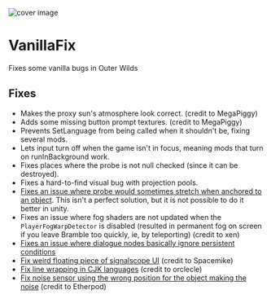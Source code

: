 ![cover image](cover.png)

# VanillaFix
Fixes some vanilla bugs in Outer Wilds

## Fixes
- Makes the proxy sun's atmosphere look correct. (credit to MegaPiggy)
- Adds some missing button prompt textures. (credit to MegaPiggy)
- Prevents SetLanguage from being called when it shouldn't be, fixing several mods.
- Lets input turn off when the game isn't in focus, meaning mods that turn on runInBackground work.
- Fixes places where the probe is not null checked (since it can be destroyed).
- Fixes a hard-to-find visual bug with projection pools.
- [Fixes an issue where probe would sometimes stretch when anchored to an object](https://github.com/JohnCorby/ow-vanilla-fix/issues/7). This isn't a perfect solution, but it is not possible to do it better in unity.
- Fixes an issue where fog shaders are not updated when the `PlayerFogWarpDetector` is disabled (resulted in permanent fog on screen if you leave Bramble too quickly, ie, by teleporting) (credit to xen)
- [Fixes an issue where dialogue nodes basically ignore persistent conditions](https://github.com/JohnCorby/ow-vanilla-fix/issues/17) 
- [Fix weird floating piece of signalscope UI](https://github.com/JohnCorby/ow-vanilla-fix/pull/28) (credit to Spacemike)
- [Fix line wrapping in CJK languages](https://github.com/JohnCorby/ow-vanilla-fix/pull/27) (credit to orclecle)
- [Fix noise sensor using the wrong position for the object making the noise](https://github.com/JohnCorby/ow-vanilla-fix/pull/30) (credit to Etherpod)
